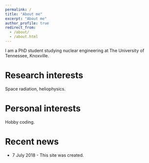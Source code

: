 ```yaml
---
permalink: /
title: "About me"
excerpt: "About me"
author_profile: true
redirect_from:
  - /about/
  - /about.html
---
```


I am a PhD student studying nuclear engineering at The University of Tennessee, Knoxville.

Research interests
======
Space radiation, heliophysics.

Personal interests
======
Hobby coding.

Recent news
======
* 7 July 2018 - This site was created.
